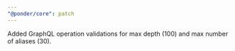 ```yaml
---
"@ponder/core": patch
---
```


Added GraphQL operation validations for max depth (100) and max number of aliases (30).
